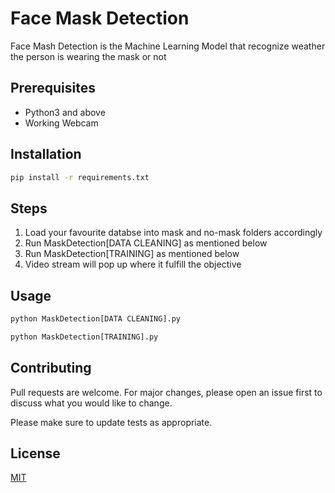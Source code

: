 # Face Mask Detection

Face Mash Detection is the Machine Learning Model that recognize weather the person is wearing the mask or not

## Prerequisites
* Python3 and above
* Working Webcam

## Installation

```bash
pip install -r requirements.txt
```

## Steps
1. Load your favourite databse into mask and no-mask folders accordingly
2. Run  MaskDetection[DATA CLEANING] as mentioned below
3. Run  MaskDetection[TRAINING] as mentioned below
4. Video stream will pop up where it fulfill the objective

## Usage

```python
python MaskDetection[DATA CLEANING].py
```
```python
python MaskDetection[TRAINING].py
```
## Contributing
Pull requests are welcome. For major changes, please open an issue first to discuss what you would like to change.

Please make sure to update tests as appropriate.

## License
[MIT](https://choosealicense.com/licenses/mit/)
